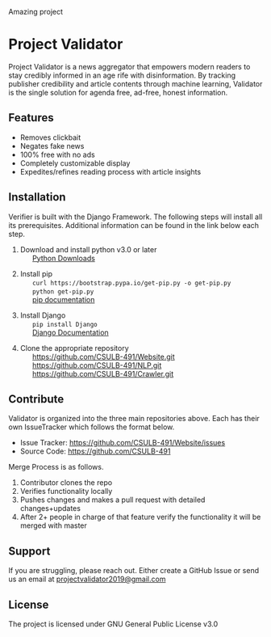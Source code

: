Amazing project

Project Validator
=================

Project Validator is a news aggregator that empowers modern readers to stay credibly informed in an age rife with disinformation. By tracking publisher credibility and article contents through machine learning, Validator is the single solution for agenda free, ad-free, honest information.


Features
--------

- Removes clickbait 
- Negates fake news
- 100% free with no ads
- Completely customizable display
- Expedites/refines reading process with article insights


Installation
------------
Verifier is built with the Django Framework. The following steps will install all its prerequisites. Additional information can be found in the link below each step.
   
 1. Download and install python v3.0 or later  
&nbsp;&nbsp;&nbsp;&nbsp;&nbsp;&nbsp;[Python Downloads](https://www.python.org/downloads/)


 2. Install pip  
&nbsp;&nbsp;&nbsp;&nbsp;&nbsp;&nbsp;`curl https://bootstrap.pypa.io/get-pip.py -o get-pip.py`  
&nbsp;&nbsp;&nbsp;&nbsp;&nbsp;&nbsp;`python get-pip.py`  
&nbsp;&nbsp;&nbsp;&nbsp;&nbsp;&nbsp;[pip documentation](https://pip.pypa.io/en/stable/installing/)


 3. Install Django  
&nbsp;&nbsp;&nbsp;&nbsp;&nbsp;&nbsp;`pip install Django`  
&nbsp;&nbsp;&nbsp;&nbsp;&nbsp;&nbsp;[Django Documentation](https://docs.djangoproject.com/en/2.2/topics/install/)


 4. Clone the appropriate repository  
&nbsp;&nbsp;&nbsp;&nbsp;&nbsp;&nbsp;https://github.com/CSULB-491/Website.git  
&nbsp;&nbsp;&nbsp;&nbsp;&nbsp;&nbsp;https://github.com/CSULB-491/NLP.git  
&nbsp;&nbsp;&nbsp;&nbsp;&nbsp;&nbsp;https://github.com/CSULB-491/Crawler.git 


Contribute
----------

Validator is organized into the three main repositories above. Each has their own IssueTracker which follows the format below.  
- Issue Tracker: https://github.com/CSULB-491/Website/issues  
- Source Code: https://github.com/CSULB-491

Merge Process is as follows.
1. Contributor clones the repo
2. Verifies functionality locally
3. Pushes changes and makes a pull request with detailed changes+updates
4. After 2+ people in charge of that feature verify the functionality it will be merged with master

Support
-------

If you are struggling, please reach out.
Either create a GitHub Issue or send us an email at projectvalidator2019@gmail.com

License
-------

The project is licensed under GNU General Public License v3.0
